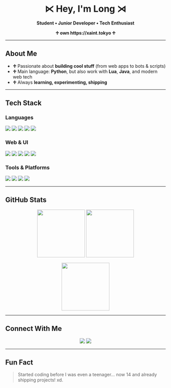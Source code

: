 <h1 align="center">⋉ Hey, I'm Long ⋊</h1>
<p align="center">
  <b>Student • Junior Developer • Tech Enthusiast</b>
</p>
<p align="center">
  <b>♱ own https://xaint.tokyo ♱</b>
</p>

---

## About Me

- **♱** Passionate about **building cool stuff** (from web apps to bots & scripts)  
- **♱** Main language: **Python**, but also work with **Lua**, **Java**, and modern web tech  
- **♱** Always **learning, experimenting, shipping**  
---

## Tech Stack


### Languages
<p>
  <img src="https://img.shields.io/badge/Python-3776AB?logo=python&logoColor=white" />
  <img src="https://img.shields.io/badge/Lua-2C2D72?logo=lua&logoColor=white" />
  <img src="https://img.shields.io/badge/Java-007396?logo=java&logoColor=white" />
  <img src="https://img.shields.io/badge/TypeScript-3178C6?logo=typescript&logoColor=white" />
  <img src="https://img.shields.io/badge/JavaScript-F7DF1E?logo=javascript&logoColor=black" />
</p>

### Web & UI
<p>
  <img src="https://img.shields.io/badge/Next.js-000000?logo=nextdotjs&logoColor=white" />
  <img src="https://img.shields.io/badge/React-20232A?logo=react&logoColor=61DAFB" />
  <img src="https://img.shields.io/badge/HTML-E34F26?logo=html5&logoColor=white" />
  <img src="https://img.shields.io/badge/CSS-1572B6?logo=css3&logoColor=white" />
  <img src="https://img.shields.io/badge/TailwindCSS-06B6D4?logo=tailwindcss&logoColor=white" />
</p>

### Tools & Platforms
<p>
  <img src="https://img.shields.io/badge/Git-F05032?logo=git&logoColor=white" />
  <img src="https://img.shields.io/badge/GitHub-181717?logo=github&logoColor=white" />
  <img src="https://img.shields.io/badge/Docker-2496ED?logo=docker&logoColor=white" />
  <img src="https://img.shields.io/badge/VS%20Code-007ACC?logo=visualstudiocode&logoColor=white" />
</p>


---

## GitHub Stats

<p align="center">
  <img src="https://github-readme-stats.vercel.app/api?username=long191910&show_icons=true&theme=tokyonight" height="150" />
  <img src="https://github-readme-streak-stats.herokuapp.com/?user=long191910&theme=tokyonight" height="150" />
</p>

<p align="center">
  <img src="https://github-readme-stats.vercel.app/api/top-langs/?username=long191910&layout=compact&theme=tokyonight" height="150" />
</p>

---

## Connect With Me

<p align="center">
  <a href="https://soundcloud.com/czic"><img src="https://img.shields.io/badge/SoundCloud-FF5500?logo=soundcloud&logoColor=white" /></a>
  <a href="https://t.me/unixslat"><img src="https://img.shields.io/badge/Telegram-26A5E4?logo=telegram&logoColor=white" /></a>
</p>

---

## Fun Fact

> Started coding before I was even a teenager… now 14 and already shipping projects! xd.
